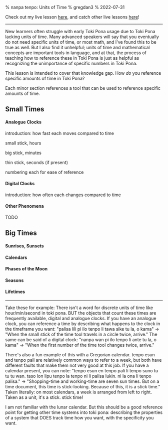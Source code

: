 % nanpa tenpo: Units of Time
% gregdan3
% 2022-07-31

Check out my live lesson [here](https://youtu.be/dP3QFNKQB9A), and catch other live lessons [here](https://discord.com/invite/acN3PD5y7M)!

---

New learners often struggle with early Toki Pona usage due to Toki Pona lacking
units of time. Many advanced speakers will say that you eventually do not need
specific units of time, or most math, and I've found this to be true as well.
But I also find it unhelpful; units of time and mathematical concepts are
important tools in language, and at that, the process of teaching how to
reference these in Toki Pona is just as helpful as recognizing the unimportance
of specific numbers in Toki Pona.

This lesson is intended to cover that knowledge gap. How _do_ you reference
specific amounts of time in Toki Pona?

Each minor section references a tool that can be used to reference specific
amounts of time.

## Small Times

#### Analogue Clocks

introduction: how fast each moves compared to time

small stick, hours

big stick, minutes

thin stick, seconds (if present)

numbering each for ease of reference

#### Digital Clocks

introduction: how often each changes compared to time

#### Other Phenomena

TODO

## Big Times

#### Sunrises, Sunsets

#### Calendars

#### Phases of the Moon

#### Seasons

#### Lifetimes

---

Take these for example: There isn't a word for discrete units of time like
hour/min/second in toki pona. BUT the objects that count these times are
frequently available, digital and analogue clocks. If you have an analogue
clock, you can reference a time by describing what happens to the clock in the
timeframe you want: "palisa lili pi ilo tenpo li tawa sike tu la, o kama" ->
"When the small stick of the time tool travels in a circle twice, arrive." The
same can be said of a digital clock: "nanpa wan pi ilo tenpo li ante tu la, o
kama" -> "When the first number of the time tool changes twice, arrive."

There's also a fun example of this with a Gregorian calendar. tenpo esun and
tenpo pali are relatively common ways to refer to a week, but both have
different faults that make them not very good at this job. If you have a
calendar present, you can note: "tenpo esun en tenpo pali li tenpo suno tu tu
tu wan. taso lon lipu tenpo la tenpo ni li palisa lukin. ni la ona li tenpo
palisa." -> "Shopping-time and working-time are seven sun times. But on a time
document, this time is stick-looking. Because of this, it is a stick time."
Taken literally: on most calendars, a week is arranged from left to right.
Taken as a unit, it's a stick. stick time!

I am not familiar with the lunar calendar. But this should be a good reference
point for getting other time systems into toki pona: describing the properties
of a system that DOES track time how you want, with the specificity you want.

